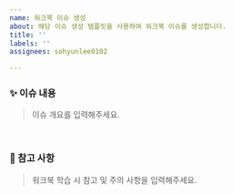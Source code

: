 ```yaml
---
name: 워크북 이슈 생성
about: 해당 이슈 생성 템플릿을 사용하여 워크북 이슈를 생성합니다.
title: ''
labels: ''
assignees: sohyunlee0102

---
```


<!-- 이슈 제목 : Chpater01_서버란 무엇인가(소켓&멀티 프로세스) -->
<!-- 오른쪽의 Label도 잊지 말고 추가해 주세요. -->

### ✨ 이슈 내용
> 이슈 개요를 입력해주세요.
<br/>

### 📍 참고 사항
> 워크북 학습 시 참고 및 주의 사항을 입력해주세요.
